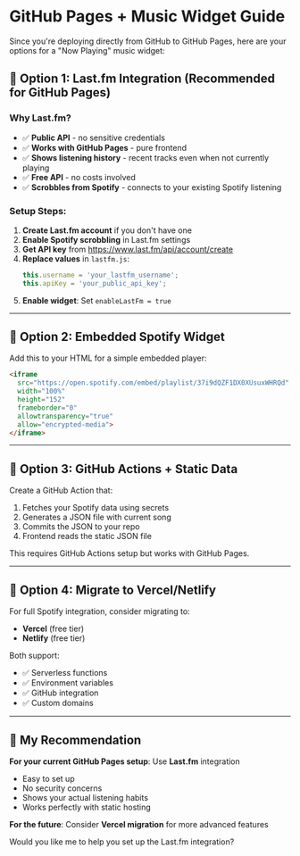 # GitHub Pages + Music Widget Guide

Since you're deploying directly from GitHub to GitHub Pages, here are your options for a "Now Playing" music widget:

## 🎵 **Option 1: Last.fm Integration (Recommended for GitHub Pages)**

### Why Last.fm?
- ✅ **Public API** - no sensitive credentials
- ✅ **Works with GitHub Pages** - pure frontend
- ✅ **Shows listening history** - recent tracks even when not currently playing
- ✅ **Free API** - no costs involved
- ✅ **Scrobbles from Spotify** - connects to your existing Spotify listening

### Setup Steps:
1. **Create Last.fm account** if you don't have one
2. **Enable Spotify scrobbling** in Last.fm settings
3. **Get API key** from https://www.last.fm/api/account/create
4. **Replace values** in `lastfm.js`:
   ```javascript
   this.username = 'your_lastfm_username';
   this.apiKey = 'your_public_api_key';
   ```
5. **Enable widget**: Set `enableLastFm = true`

---

## 🎵 **Option 2: Embedded Spotify Widget**

Add this to your HTML for a simple embedded player:
```html
<iframe 
  src="https://open.spotify.com/embed/playlist/37i9dQZF1DX0XUsuxWHRQd" 
  width="100%" 
  height="152" 
  frameborder="0" 
  allowtransparency="true" 
  allow="encrypted-media">
</iframe>
```

---

## 🎵 **Option 3: GitHub Actions + Static Data**

Create a GitHub Action that:
1. Fetches your Spotify data using secrets
2. Generates a JSON file with current song
3. Commits the JSON to your repo
4. Frontend reads the static JSON file

This requires GitHub Actions setup but works with GitHub Pages.

---

## 🚀 **Option 4: Migrate to Vercel/Netlify**

For full Spotify integration, consider migrating to:
- **Vercel** (free tier)
- **Netlify** (free tier)

Both support:
- ✅ Serverless functions
- ✅ Environment variables
- ✅ GitHub integration
- ✅ Custom domains

---

## 🎯 **My Recommendation**

**For your current GitHub Pages setup**: Use **Last.fm** integration
- Easy to set up
- No security concerns
- Shows your actual listening habits
- Works perfectly with static hosting

**For the future**: Consider **Vercel migration** for more advanced features

Would you like me to help you set up the Last.fm integration?
